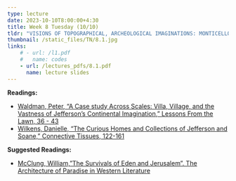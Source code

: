```yaml
---
type: lecture
date: 2023-10-10T8:00:00+4:30
title: Week 8 Tuesday (10/10)
tldr: "VISIONS OF TOPOGRAPHICAL, ARCHEOLOGICAL IMAGINATIONS: MONTICELLO (1770-1826)"
thumbnail: /static_files/TN/8.1.jpg
links: 
    # - url: /l1.pdf
    #   name: codes
    - url: /lectures_pdfs/8.1.pdf
      name: lecture slides
---
```

**Readings:**
- [Waldman, Peter, “A Case study Across Scales: Villa, Village, and the Vastness of Jefferson’s Continental Imagination,” Lessons From the Lawn, 36 - 43](/readings_pdfs/week2/TH/r1.pdf)
- [Wilkens, Danielle, “The Curious Homes and Collections of Jefferson and Soane,” Connective Tissues, 122-161](/readings_pdfs/week2/TH/r2.pdf)

**Suggested Readings:**
- [McClung, William,”The Survivals of Eden and Jerusalem”. The Architecture of Paradise in Western Literature](/readings_pdfs/week2/TH/r3.pdf)


